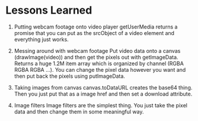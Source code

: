 # Lessons Learned

1. Putting webcam footage onto video player
   getUserMedia returns a promise that you can put as the srcObject of a video element and everything just works.

2. Messing around with webcam footage
   Put video data onto a canvas (drawImage(video)) and then get the pixels out with getImageData. Returns a huge 1.2M item array which is organized by channel (RGBA RGBA RGBA ...). You can change the pixel data however you want and then put back the pixels using putImageData.

3. Taking images from canvas
   canvas.toDataURL creates the base64 thing.
   Then you just put that as a image href and then set a download attribute.

4. Image filters
   Image filters are the simplest thing. You just take the pixel data and then change them in some meaningful way.
